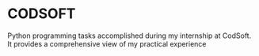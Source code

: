 # CODSOFT
Python programming tasks accomplished during my internship at CodSoft. It provides a comprehensive view of my practical experience
